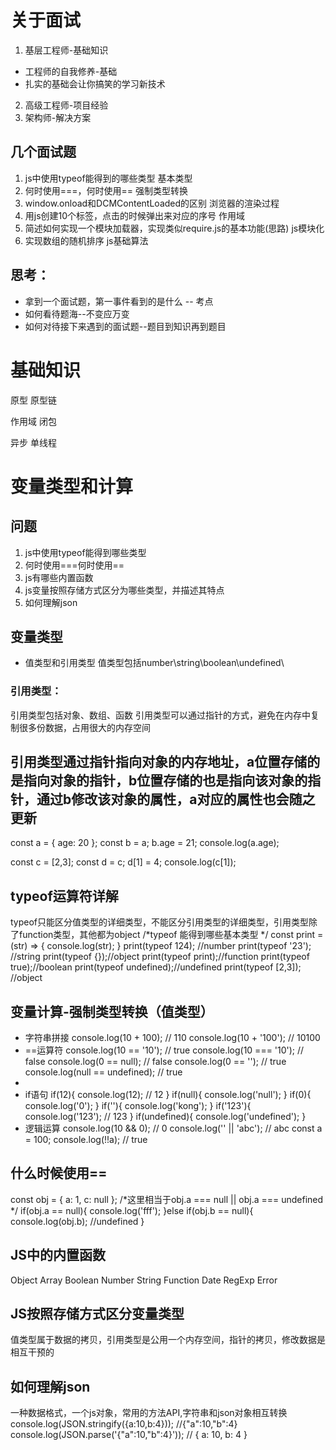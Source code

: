 # 关于面试
1. 基层工程师-基础知识
- 工程师的自我修养-基础
- 扎实的基础会让你搞笑的学习新技术
2. 高级工程师-项目经验
3. 架构师-解决方案
## 几个面试题
1. js中使用typeof能得到的哪些类型  基本类型
2. 何时使用===，何时使用==   强制类型转换
3. window.onload和DCMContentLoaded的区别    浏览器的渲染过程
4. 用js创建10个<a>标签，点击的时候弹出来对应的序号   作用域
5. 简述如何实现一个模块加载器，实现类似require.js的基本功能(思路)  js模块化
6. 实现数组的随机排序   js基础算法
## 思考：
- 拿到一个面试题，第一事件看到的是什么 -- 考点
- 如何看待题海--不变应万变
- 如何对待接下来遇到的面试题--题目到知识再到题目

# 基础知识
原型 原型链

作用域  闭包

异步 单线程

# 变量类型和计算
## 问题
1. js中使用typeof能得到哪些类型
2. 何时使用===何时使用==
3. js有哪些内置函数
4. js变量按照存储方式区分为哪些类型，并描述其特点
5. 如何理解json

## 变量类型
- 值类型和引用类型
值类型包括number\string\boolean\undefined\

### 引用类型：
引用类型包括对象、数组、函数
引用类型可以通过指针的方式，避免在内存中复制很多份数据，占用很大的内存空间

引用类型通过指针指向对象的内存地址，a位置存储的是指向对象的指针，b位置存储的也是指向该对象的指针，通过b修改该对象的属性，a对应的属性也会随之更新
- 
const a = { age: 20 };
const b = a;
b.age = 21;
console.log(a.age);

const c = [2,3];
const d = c;
d[1] = 4;
console.log(c[1]);


## typeof运算符详解
typeof只能区分值类型的详细类型，不能区分引用类型的详细类型，引用类型除了function类型，其他都为object
/*typeof 能得到哪些基本类型 */
const print = (str) => {
    console.log(str);
}
print(typeof 124); //number
print(typeof '23'); //string
print(typeof {});//object
print(typeof print);//function
print(typeof true);//boolean
print(typeof undefined);//undefined
print(typeof [2,3]); //object

## 变量计算-强制类型转换（值类型）

- 字符串拼接
console.log(10 + 100); // 110
console.log(10 + '100'); // 10100
- ==运算符
console.log(10 == '10'); // true
console.log(10 === '10'); // false
console.log(0 == null); // false
console.log(0 == ''); // true
console.log(null == undefined); // true
- 
- if语句
if(12){
    console.log(12); // 12
}
if(null){
    console.log('null');
}
if(0){
    console.log('0');
}
if(''){
    console.log('kong');
}
if('123'){
    console.log('123'); // 123
}
if(undefined){
    console.log('undefined');
}
- 逻辑运算
console.log(10 && 0); // 0
console.log('' || 'abc'); // abc
const a = 100;
console.log(!!a); // true


## 什么时候使用==

const obj = { a: 1, c: null };
/*这里相当于obj.a === null || obj.a === undefined */
if(obj.a == null){
    console.log('fff');
}else if(obj.b == null){
    console.log(obj.b); //undefined
}

## JS中的内置函数
Object
Array
Boolean
Number
String
Function
Date
RegExp
Error


## JS按照存储方式区分变量类型

值类型属于数据的拷贝，引用类型是公用一个内存空间，指针的拷贝，修改数据是相互干预的

## 如何理解json

一种数据格式，一个js对象，常用的方法API,字符串和json对象相互转换
console.log(JSON.stringify({a:10,b:4})); //{"a":10,"b":4}
console.log(JSON.parse('{"a":10,"b":4}')); // { a: 10, b: 4 }

